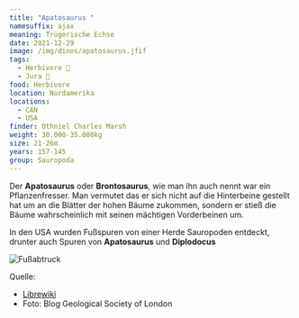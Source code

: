 ```yaml
---
title: "Apatosaurus "
namesuffix: ajax
meaning: Trügerische Echse
date: 2021-12-29
image: /img/dinos/apatosaurus.jfif
tags:
  - Herbivore 🌿
  - Jura 🦴
food: Herbivore
location: Nordamerika
locations:
  - CAN
  - USA
finder: Othniel Charles Marsh
weight: 30.000-35.000kg
size: 21-26m
years: 157-145
group: Sauropoda
---
```

Der **Apatosaurus** oder **Brontosaurus**, wie man ihn auch nennt war ein Pflanzenfresser. Man vermutet das er sich nicht auf die Hinterbeine gestellt hat um an die Blätter der hohen Bäume zukommen, sondern er stieß die Bäume wahrscheinlich mit seinen mächtigen Vorderbeinen um.

In den USA wurden Fußspuren von einer Herde Sauropoden entdeckt, drunter auch Spuren von **Apatosaurus** und **Diplodocus**

![Fußabtruck ](/img/dinos/fußspuren.jpeg)

Quelle:

* [](<* https://librewiki.net/wiki/%EC%95%84%ED%8C%8C%ED%86%A0%EC%82%AC%EC%9A%B0%EB%A3%A8%EC%8A%A4>)[Librewiki](https://librewiki.net/wiki/%EC%95%84%ED%8C%8C%ED%86%A0%EC%82%AC%EC%9A%B0%EB%A3%A8%EC%8A%A4)
* Foto: Blog Geological Society of London